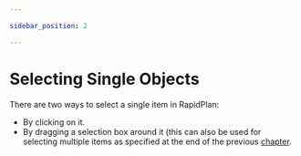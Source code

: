 ```yaml
---

sidebar_position: 2

---
```

# Selecting Single Objects

There are two ways to select a single item in RapidPlan:

 - By clicking on it.
 - By dragging a selection box around it (this can also be used for selecting multiple items as specified at the end of the previous [chapter](/docs/rapid-plan/The%20Canvas/Blank%20Canvas.md).
